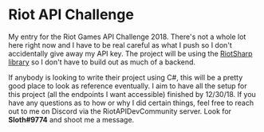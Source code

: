 # Riot API Challenge
My entry for the Riot Games API Challenge 2018. There's not a whole lot here right now and I have to be real careful as what I push so I don't accidentally give away my API key. The project will be using the [RiotSharp library](https://github.com/BenFradet/RiotSharp) so I don't have to build out as much of a backend.

If anybody is looking to write their project using C#, this will be a pretty good place to look as reference eventually. I aim to have all the setup for this project (all the endpoints I want accessible) finished by 12/30/18. If you have any questions as to how or why I did certain things, feel free to reach out to me on Discord via the RiotAPIDevCommunity server. Look for **Sloth#9774** and shoot me a message.
